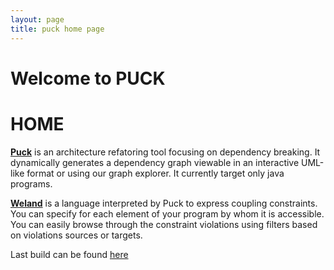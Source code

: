 ```yaml
---
layout: page
title: puck home page
---
```

Welcome to PUCK
===============

# HOME

[__Puck__](puck.md) is an architecture refatoring tool focusing on dependency breaking. It dynamically generates a dependency graph viewable in an interactive UML-like format or using our graph explorer. It currently target only java programs.

[__Weland__](weland.md) is a language interpreted by Puck to express coupling constraints. You can specify for each element of your program by whom it is accessible. You can easily browse through the constraint violations using filters based on violations sources or targets.

Last build can be found [here](https://puckdistrib.github.io/puck/)
